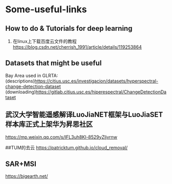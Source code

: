 # Some-useful-links

## How to do & Tutorials for deep learning
1. 在linux上下载百度云文件的教程 https://blog.csdn.net/cherrish_1991/article/details/119253864


## Datasets that might be useful
Bay Area used in GLRTA: (descriptions)https://citius.usc.es/investigacion/datasets/hyperspectral-change-detection-dataset
                       (downloading)https://gitlab.citius.usc.es/hiperespectral/ChangeDetectionDataset
                       
## 武汉大学智能遥感解译LuoJiaNET框架与LuoJiaSET样本库正式上架华为昇思社区
https://mp.weixin.qq.com/s/IFL3uh8Kl-8529yZljvrnw

##TUM的去云
https://patricktum.github.io/cloud_removal/

## SAR+MSI
https://bigearth.net/
